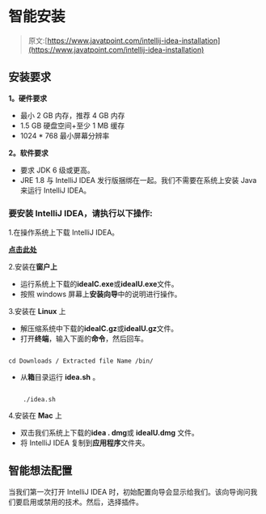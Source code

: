 # 智能安装

> 原文:[https://www.javatpoint.com/intellij-idea-installation](https://www.javatpoint.com/intellij-idea-installation)

## 安装要求

**1。硬件要求**

*   最小 2 GB 内存，推荐 4 GB 内存
*   1.5 GB 硬盘空间+至少 1 MB 缓存
*   1024 * 768 最小屏幕分辨率

**2。软件要求**

*   要求 JDK 6 级或更高。
*   JRE 1.8 与 IntelliJ IDEA 发行版捆绑在一起。我们不需要在系统上安装 Java 来运行 IntelliJ IDEA。

### 要安装 IntelliJ IDEA，请执行以下操作:

1.在操作系统上下载 IntelliJ IDEA。

[**点击此处**](https://www.jetbrains.com/idea/download/index.html#section=linux)

2.安装在**窗户上**

*   运行系统上下载的**ideaIC.exe**或**ideaIU.exe**文件。
*   按照 windows 屏幕上**安装向导**中的说明进行操作。

3.安装在 **Linux** 上

*   解压缩系统中下载的**ideaIC.gz**或**ideaIU.gz**文件。
*   打开**终端**，输入下面的**命令**，然后回车。

```

cd Downloads / Extracted file Name /bin/

```

*   从**箱**目录运行 **idea.sh** 。

```

    ./idea.sh

```

4.安装在 **Mac** 上

*   双击我们系统上下载的**idea . dmg**或 **ideaIU.dmg** 文件。
*   将 IntelliJ IDEA 复制到**应用程序**文件夹。

## 智能想法配置

当我们第一次打开 IntelliJ IDEA 时，初始配置向导会显示给我们。该向导询问我们要启用或禁用的技术。然后，选择插件。
